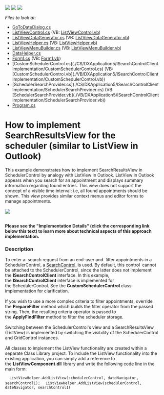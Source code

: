 <!-- default badges list -->
![](https://img.shields.io/endpoint?url=https://codecentral.devexpress.com/api/v1/VersionRange/128635348/15.1.5%2B)
[![](https://img.shields.io/badge/Open_in_DevExpress_Support_Center-FF7200?style=flat-square&logo=DevExpress&logoColor=white)](https://supportcenter.devexpress.com/ticket/details/T274749)
[![](https://img.shields.io/badge/📖_How_to_use_DevExpress_Examples-e9f6fc?style=flat-square)](https://docs.devexpress.com/GeneralInformation/403183)
<!-- default badges end -->
<!-- default file list -->
*Files to look at*:

* [GoToDateDialog.cs](./CS/DXApplication5/AgendViewComponent/GoToDateDialog.cs)
* [ListViewControl.cs](./CS/DXApplication5/AgendViewComponent/ListViewControl.cs) (VB: [ListViewControl.vb](./VB/DXApplication5/AgendViewComponent/ListViewControl.vb))
* [ListViewDataGenerator.cs](./CS/DXApplication5/AgendViewComponent/ListViewDataGenerator.cs) (VB: [ListViewDataGenerator.vb](./VB/DXApplication5/AgendViewComponent/ListViewDataGenerator.vb))
* [ListViewHelper.cs](./CS/DXApplication5/AgendViewComponent/ListViewHelper.cs) (VB: [ListViewHelper.vb](./VB/DXApplication5/AgendViewComponent/ListViewHelper.vb))
* [ListViewMenuBuilder.cs](./CS/DXApplication5/AgendViewComponent/ListViewMenuBuilder.cs) (VB: [ListViewMenuBuilder.vb](./VB/DXApplication5/AgendViewComponent/ListViewMenuBuilder.vb))
* [DataHelper.cs](./CS/DXApplication5/Data/DataHelper.cs)
* [Form1.cs](./CS/DXApplication5/Form1.cs) (VB: [Form1.vb](./VB/DXApplication5/Form1.vb))
* [CustomSchedulerControl.cs](./CS/DXApplication5/ISearchControlClient Implementation/CustomSchedulerControl.cs) (VB: [CustomSchedulerControl.vb](./VB/DXApplication5/ISearchControlClient Implementation/CustomSchedulerControl.vb))
* [SchedulerSearchProvider.cs](./CS/DXApplication5/ISearchControlClient Implementation/SchedulerSearchProvider.cs) (VB: [SchedulerSearchProvider.vb](./VB/DXApplication5/ISearchControlClient Implementation/SchedulerSearchProvider.vb))
* [Program.cs](./CS/DXApplication5/Program.cs)
<!-- default file list end -->
# How to implement SearchResultsView for the scheduler (similar to ListView in Outlook)  


<p>This example demonstrates how to implement SearchResultsView in SchedulerControl by analogy with ListView in Outlook. ListView in Outlook appears when you search for an appointment and displays summary information regarding found entries. This view does not support the concept of a visible time interval; i.e, all found appointments should be shown. This view provides similar context menus and editor forms to manage appointments.<br /><br /><img src="https://raw.githubusercontent.com/DevExpress-Examples/how-to-implement-searchresultsview-for-the-scheduler-similar-to-listview-in-outlook-t274749/15.1.5+/media/3ba07ea5-481d-11e5-80bf-00155d62480c.png"></p>
<br /><strong>Please see the "Implementation Details" (click the corresponding link below this text) to learn more about technical aspects of this approach implementation.</strong>


<h3>Description</h3>

<p>To enter&nbsp;a&nbsp; search request from an end-user and&nbsp; filter appointments in a SchedulerControl, a&nbsp;<a href="https://documentation.devexpress.com/#WindowsForms/clsDevExpressXtraEditorsSearchControltopic">SearchControl&nbsp;</a>&nbsp;is used. By default, this control&nbsp; cannot be attached to the SchedulerControl, since the latter does not implement the&nbsp;<strong>ISearchControlClient</strong>&nbsp;interface. In this example, the&nbsp;<strong>ISearchControlClient</strong>&nbsp;interface is implemented for the&nbsp;SchedulerControl. See the&nbsp;<strong>CustomSchedulerControl</strong>&nbsp;class implementation for clarification.<br /><br />If you wish to use a more complex criteria to filter appointments, override the&nbsp;<strong>PrepareFilter</strong>&nbsp;method which builds the filter operator&nbsp;from the passed string. Then, the resulting criteria operator is passed to the&nbsp;<strong>ApplyFindFilter</strong>&nbsp;method to filter the scheduler storage.&nbsp;<br /><br />Switching between the SchedulerControl's view and a SearchResultsView (ListView) is implemented by switching the visibility of the SchedulerControl and GridControl instances.&nbsp;<br /><br />All classes to implement the ListView&nbsp;functionality are created within a separate Class Library project. To include the ListView&nbsp;functionality into the existing application, you can simply add a reference to the&nbsp;<strong>ListViewComponent.dll</strong>&nbsp;library and write the following code line in the main form:</p>
<code lang="cs">  ListViewHelper.AddListView(schedulerControl, dateNavigator, searchControl1);</code>
<code lang="vb">  ListViewHelper.AddListView(schedulerControl, dateNavigator, searchControl1)</code>

<br/>


